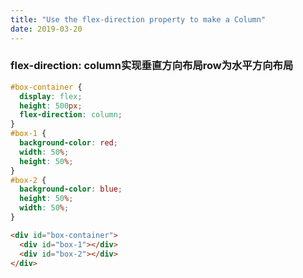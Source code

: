 ```yaml
---
title: "Use the flex-direction property to make a Column"
date: 2019-03-20
---
```


### **flex-direction: column**实现垂直方向布局**row**为水平方向布局

```css
#box-container {
  display: flex;
  height: 500px;
  flex-direction: column;
}
#box-1 {
  background-color: red;
  width: 50%;
  height: 50%;
}
#box-2 {
  background-color: blue;
  height: 50%;
  width: 50%;
}
```

```html
<div id="box-container">
  <div id="box-1"></div>
  <div id="box-2"></div>
</div>
```
